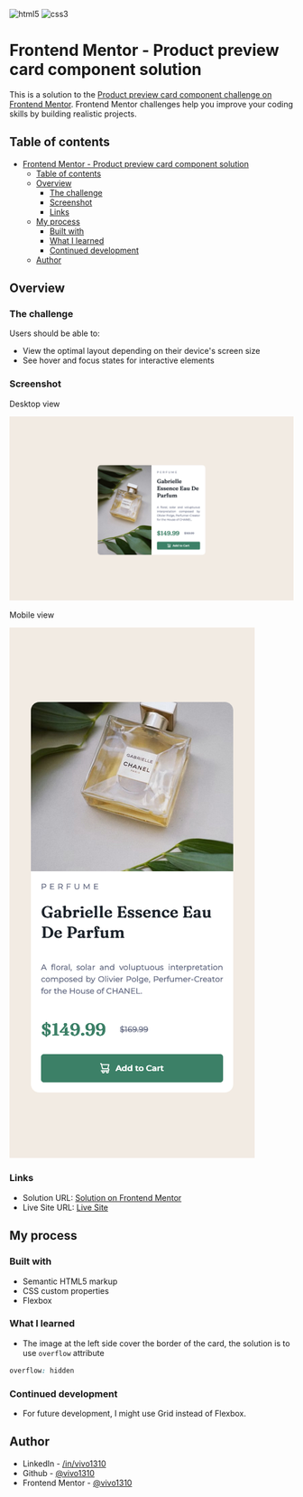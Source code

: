 ![html5](https://img.shields.io/badge/-HTML-E34F26?logo=html5&logoColor=white&style=for-the-badge) ![css3](https://img.shields.io/badge/-CSS-1572B6?logo=css3&logoColor=white&style=for-the-badge)
# Frontend Mentor - Product preview card component solution

This is a solution to the [Product preview card component challenge on Frontend Mentor](https://www.frontendmentor.io/challenges/product-preview-card-component-GO7UmttRfa). Frontend Mentor challenges help you improve your coding skills by building realistic projects. 

## Table of contents

- [Frontend Mentor - Product preview card component solution](#frontend-mentor---product-preview-card-component-solution)
  - [Table of contents](#table-of-contents)
  - [Overview](#overview)
    - [The challenge](#the-challenge)
    - [Screenshot](#screenshot)
    - [Links](#links)
  - [My process](#my-process)
    - [Built with](#built-with)
    - [What I learned](#what-i-learned)
    - [Continued development](#continued-development)
  - [Author](#author)


## Overview

### The challenge

Users should be able to:

- View the optimal layout depending on their device's screen size
- See hover and focus states for interactive elements

### Screenshot
Desktop view

![](./screenshots/desktop-solution.png)

Mobile view

![](./screenshots/mobile-solution.png)

### Links

- Solution URL: [Solution on Frontend Mentor](https://www.frontendmentor.io/solutions/responsive-product-preview-card-using-flexbox-jWwTzyyYDg)
- Live Site URL: [Live Site](https://product-preview-card-vivo.netlify.app/)

## My process

### Built with

- Semantic HTML5 markup
- CSS custom properties
- Flexbox

### What I learned

- The image at the left side cover the border of the card, the solution is to use `overflow` attribute
```css
overflow: hidden
```


### Continued development

- For future development, I might use Grid instead of Flexbox.


## Author
- LinkedIn - [/in/vivo1310](https://www.linkedin.com/in/vivo1310/)
- Github - [@vivo1310](https://github.com/vivo1310)
- Frontend Mentor - [@vivo1310](https://www.frontendmentor.io/profile/vivo1310)


